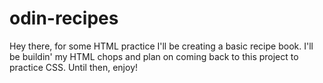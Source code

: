# odin-recipes
Hey there, for some HTML practice I'll be creating a basic recipe book. I'll be buildin' my HTML chops and plan on coming back to this project to practice CSS. Until then, enjoy!